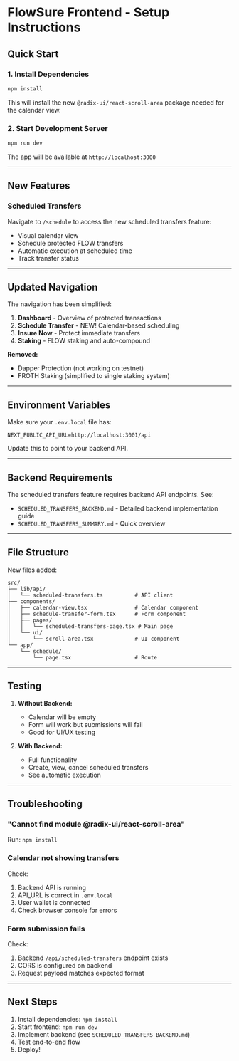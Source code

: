 # FlowSure Frontend - Setup Instructions

## Quick Start

### 1. Install Dependencies
```bash
npm install
```

This will install the new `@radix-ui/react-scroll-area` package needed for the calendar view.

### 2. Start Development Server
```bash
npm run dev
```

The app will be available at `http://localhost:3000`

---

## New Features

### Scheduled Transfers
Navigate to `/schedule` to access the new scheduled transfers feature:
- Visual calendar view
- Schedule protected FLOW transfers
- Automatic execution at scheduled time
- Track transfer status

---

## Updated Navigation

The navigation has been simplified:
1. **Dashboard** - Overview of protected transactions
2. **Schedule Transfer** - NEW! Calendar-based scheduling
3. **Insure Now** - Protect immediate transfers
4. **Staking** - FLOW staking and auto-compound

**Removed:**
- Dapper Protection (not working on testnet)
- FROTH Staking (simplified to single staking system)

---

## Environment Variables

Make sure your `.env.local` file has:
```
NEXT_PUBLIC_API_URL=http://localhost:3001/api
```

Update this to point to your backend API.

---

## Backend Requirements

The scheduled transfers feature requires backend API endpoints. See:
- `SCHEDULED_TRANSFERS_BACKEND.md` - Detailed backend implementation guide
- `SCHEDULED_TRANSFERS_SUMMARY.md` - Quick overview

---

## File Structure

New files added:
```
src/
├── lib/api/
│   └── scheduled-transfers.ts          # API client
├── components/
│   ├── calendar-view.tsx               # Calendar component
│   ├── schedule-transfer-form.tsx      # Form component
│   ├── pages/
│   │   └── scheduled-transfers-page.tsx # Main page
│   └── ui/
│       └── scroll-area.tsx             # UI component
└── app/
    └── schedule/
        └── page.tsx                    # Route
```

---

## Testing

1. **Without Backend:**
   - Calendar will be empty
   - Form will work but submissions will fail
   - Good for UI/UX testing

2. **With Backend:**
   - Full functionality
   - Create, view, cancel scheduled transfers
   - See automatic execution

---

## Troubleshooting

### "Cannot find module @radix-ui/react-scroll-area"
Run: `npm install`

### Calendar not showing transfers
Check:
1. Backend API is running
2. API_URL is correct in `.env.local`
3. User wallet is connected
4. Check browser console for errors

### Form submission fails
Check:
1. Backend `/api/scheduled-transfers` endpoint exists
2. CORS is configured on backend
3. Request payload matches expected format

---

## Next Steps

1. Install dependencies: `npm install`
2. Start frontend: `npm run dev`
3. Implement backend (see `SCHEDULED_TRANSFERS_BACKEND.md`)
4. Test end-to-end flow
5. Deploy!
